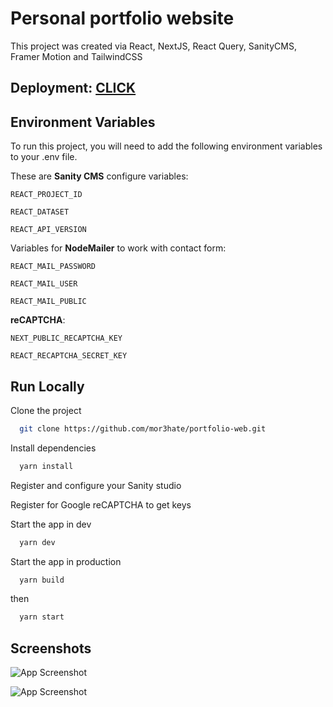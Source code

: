 # Personal portfolio website

This project was created via React, NextJS, React Query, SanityCMS, Framer Motion and TailwindCSS

## Deployment: [CLICK](https://michael-portfolio-red.vercel.app/)

## Environment Variables

To run this project, you will need to add the following environment variables to your .env file.

These are **Sanity CMS** configure variables:

`REACT_PROJECT_ID`

`REACT_DATASET`

`REACT_API_VERSION`

Variables for **NodeMailer** to work with contact form:

`REACT_MAIL_PASSWORD`

`REACT_MAIL_USER`

`REACT_MAIL_PUBLIC`

**reCAPTCHA**:

`NEXT_PUBLIC_RECAPTCHA_KEY`

`REACT_RECAPTCHA_SECRET_KEY`

## Run Locally

Clone the project

```bash
  git clone https://github.com/mor3hate/portfolio-web.git
```

Install dependencies

```bash
  yarn install
```

Register and configure your Sanity studio

Register for Google reCAPTCHA to get keys

Start the app in dev

```bash
  yarn dev
```

Start the app in production

```bash
  yarn build
```

then

```bash
  yarn start
```

## Screenshots

![App Screenshot](https://i.imgur.com/Qla6gvn.png)

![App Screenshot](https://i.imgur.com/N8y0vRP.png)